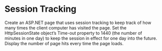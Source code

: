 # Session Tracking

Create an ASP.NET page that uses session tracking to keep track of how many times the client computer has visited the page. Set the HttpSessionState object’s Time-out property to 1440 (the number of minutes in one day) to keep the session in effect for one day into the future. Display the number of page hits every time the page loads.
